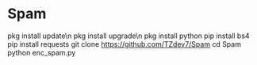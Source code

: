 # Spam
pkg install update\n
pkg install upgrade\n
pkg install python
pip install bs4
pip install requests
git clone https://github.com/TZdev7/Spam
cd Spam
python enc_spam.py
